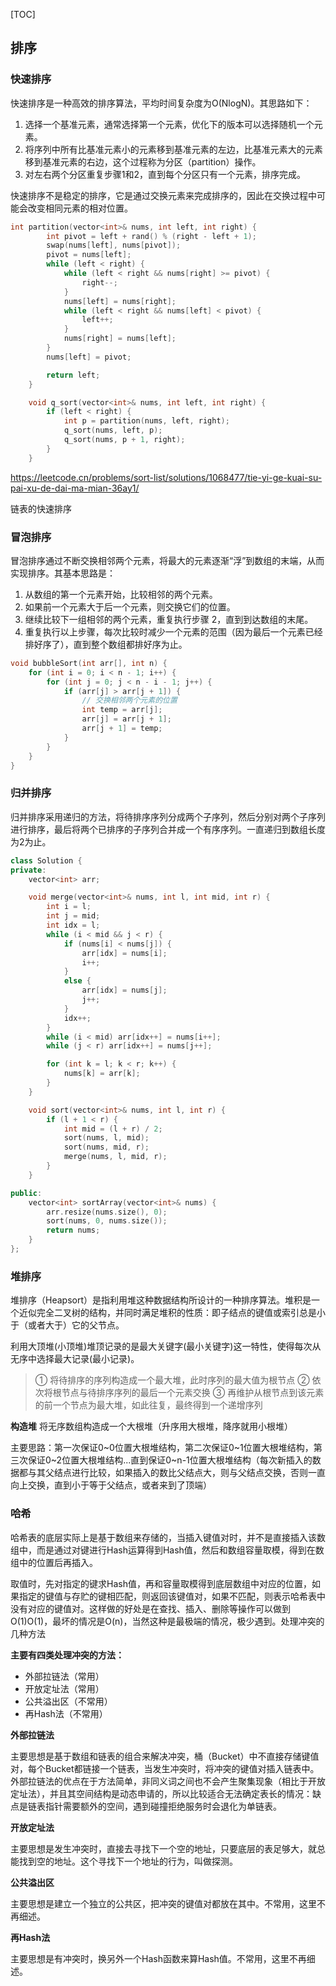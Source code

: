 [TOC]



## 排序

### 快速排序

快速排序是一种高效的排序算法，平均时间复杂度为O(NlogN)。其思路如下：

1. 选择一个基准元素，通常选择第一个元素，优化下的版本可以选择随机一个元素。
2. 将序列中所有比基准元素小的元素移到基准元素的左边，比基准元素大的元素移到基准元素的右边，这个过程称为分区（partition）操作。
3. 对左右两个分区重复步骤1和2，直到每个分区只有一个元素，排序完成。

快速排序不是稳定的排序，它是通过交换元素来完成排序的，因此在交换过程中可能会改变相同元素的相对位置。

```Cpp
int partition(vector<int>& nums, int left, int right) {
        int pivot = left + rand() % (right - left + 1);
        swap(nums[left], nums[pivot]);
        pivot = nums[left];
        while (left < right) {
            while (left < right && nums[right] >= pivot) {
                right--;
            }
            nums[left] = nums[right];
            while (left < right && nums[left] < pivot) {
                left++;
            }
            nums[right] = nums[left];
        }
        nums[left] = pivot;

        return left;
    }

    void q_sort(vector<int>& nums, int left, int right) {
        if (left < right) {
            int p = partition(nums, left, right);
            q_sort(nums, left, p);
            q_sort(nums, p + 1, right);
        }
    }
```



https://leetcode.cn/problems/sort-list/solutions/1068477/tie-yi-ge-kuai-su-pai-xu-de-dai-ma-mian-36ay1/

链表的快速排序



### 冒泡排序

冒泡排序通过不断交换相邻两个元素，将最大的元素逐渐“浮”到数组的末端，从而实现排序。其基本思路是：

1. 从数组的第一个元素开始，比较相邻的两个元素。
2. 如果前一个元素大于后一个元素，则交换它们的位置。
3. 继续比较下一组相邻的两个元素，重复执行步骤 2，直到到达数组的末尾。
4. 重复执行以上步骤，每次比较时减少一个元素的范围（因为最后一个元素已经排好序了），直到整个数组都排好序为止。

```CPP
void bubbleSort(int arr[], int n) {
    for (int i = 0; i < n - 1; i++) {
        for (int j = 0; j < n - i - 1; j++) {
            if (arr[j] > arr[j + 1]) {
                // 交换相邻两个元素的位置
                int temp = arr[j];
                arr[j] = arr[j + 1];
                arr[j + 1] = temp;
            }
        }
    }
}
```



### 归并排序

归并排序采用递归的方法，将待排序序列分成两个子序列，然后分别对两个子序列进行排序，最后将两个已排序的子序列合并成一个有序序列。一直递归到数组长度为2为止。

```Cpp
class Solution {
private:
    vector<int> arr;

    void merge(vector<int>& nums, int l, int mid, int r) {
        int i = l;
        int j = mid;
        int idx = l;
        while (i < mid && j < r) {
            if (nums[i] < nums[j]) {
                arr[idx] = nums[i];
                i++;
            }
            else {
                arr[idx] = nums[j];
                j++;
            }
            idx++;
        }
        while (i < mid) arr[idx++] = nums[i++];
        while (j < r) arr[idx++] = nums[j++];

        for (int k = l; k < r; k++) {
            nums[k] = arr[k];
        }
    }

    void sort(vector<int>& nums, int l, int r) {
        if (l + 1 < r) {
            int mid = (l + r) / 2;
            sort(nums, l, mid);
            sort(nums, mid, r);
            merge(nums, l, mid, r);
        }
    }

public:
    vector<int> sortArray(vector<int>& nums) {
        arr.resize(nums.size(), 0);
        sort(nums, 0, nums.size());
        return nums;
    }
};
```



### 堆排序

堆排序（Heapsort）是指利用堆这种数据结构所设计的一种排序算法。堆积是一个近似完全二叉树的结构，并同时满足堆积的性质：即子结点的键值或索引总是小于（或者大于）它的父节点。

利用大顶堆(小顶堆)堆顶记录的是最大关键字(最小关键字)这一特性，使得每次从无序中选择最大记录(最小记录)。

> ① 将待排序的序列构造成一个最大堆，此时序列的最大值为根节点
> ② 依次将根节点与待排序序列的最后一个元素交换
> ③ 再维护从根节点到该元素的前一个节点为最大堆，如此往复，最终得到一个递增序列

**构造堆**
将无序数组构造成一个大根堆（升序用大根堆，降序就用小根堆）

主要思路：第一次保证0~0位置大根堆结构，第二次保证0~1位置大根堆结构，第三次保证0~2位置大根堆结构...直到保证0~n-1位置大根堆结构（每次新插入的数据都与其父结点进行比较，如果插入的数比父结点大，则与父结点交换，否则一直向上交换，直到小于等于父结点，或者来到了顶端）


### 哈希

哈希表的底层实际上是基于数组来存储的，当插入键值对时，并不是直接插入该数组中，而是通过对键进行Hash运算得到Hash值，然后和数组容量取模，得到在数组中的位置后再插入。

取值时，先对指定的键求Hash值，再和容量取模得到底层数组中对应的位置，如果指定的键值与存贮的键相匹配，则返回该键值对，如果不匹配，则表示哈希表中没有对应的键值对。这样做的好处是在查找、插入、删除等操作可以做到O(1)O(1)，最坏的情况是O(n)，当然这种是最极端的情况，极少遇到。处理冲突的几种方法

**主要有四类处理冲突的方法：**

- 外部拉链法（常用）
- 开放定址法（常用）
- 公共溢出区（不常用）
- 再Hash法（不常用）

**外部拉链法**

主要思想是基于数组和链表的组合来解决冲突，桶（Bucket）中不直接存储键值对，每个Bucket都链接一个链表，当发生冲突时，将冲突的键值对插入链表中。外部拉链法的优点在于方法简单，非同义词之间也不会产生聚集现象（相比于开放定址法），并且其空间结构是动态申请的，所以比较适合无法确定表长的情况：缺点是链表指针需要额外的空间，遇到碰撞拒绝服务时会退化为单链表。

**开放定址法**

主要思想是发生冲突时，直接去寻找下一个空的地址，只要底层的表足够大，就总能找到空的地址。这个寻找下一个地址的行为，叫做探测。

**公共溢出区**

主要思想是建立一个独立的公共区，把冲突的键值对都放在其中。不常用，这里不再细述。

**再Hash法**

主要思想是有冲突时，换另外一个Hash函数来算Hash值。不常用，这里不再细述。
